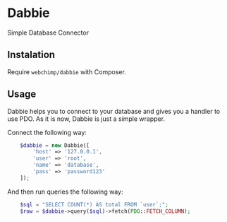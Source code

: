 # Dabbie
Simple Database Connector

## Instalation

Require `webchimp/dabbie` with Composer.

## Usage

Dabbie helps you to connect to your database and gives you a handler to use PDO. As it is now, Dabbie is just a simple wrapper.

Connect the following way:

```php
	$dabbie = new Dabbie([
		'host' => '127.0.0.1',
		'user' => 'root',
		'name' => 'database',
		'pass' => 'password123'
	]);
```

And then run queries the following way:

```php
	$sql = "SELECT COUNT(*) AS total FROM `user`;";
	$row = $dabbie->query($sql)->fetch(PDO::FETCH_COLUMN);
```